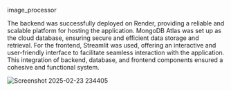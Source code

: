 image_processor 

The backend was successfully deployed on Render, providing a reliable and scalable platform for hosting the application. MongoDB Atlas was set up as the cloud database, ensuring secure and efficient data storage and retrieval. For the frontend, Streamlit was used, offering an interactive and user-friendly interface to facilitate seamless interaction with the application. This integration of backend, database, and frontend components ensured a cohesive and functional system.

![Screenshot 2025-02-23 234405](https://github.com/user-attachments/assets/e62998fc-839d-4db8-8d85-58963649d99a)
